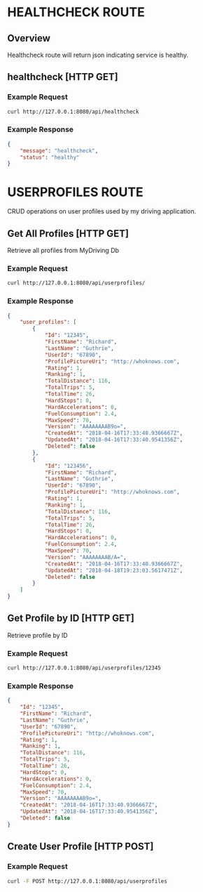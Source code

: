 # HEALTHCHECK ROUTE

## Overview

Healthcheck route will return json indicating service is healthy.

## healthcheck [HTTP GET]

### Example Request

```html
curl http://127.0.0.1:8080/api/healthcheck
```

### Example Response

```json
{
    "message": "healthcheck",
    "status": "healthy"
}
```

# USERPROFILES ROUTE

CRUD operations on user profiles used by my driving application.

## Get All Profiles [HTTP GET]
Retrieve all profiles from MyDriving Db

### Example Request

```html
curl http://127.0.0.1:8080/api/userprofiles/
```

### Example Response

```json
{
    "user_profiles": [
        {
            "Id": "12345",
            "FirstName": "Richard",
            "LastName": "Guthrie",
            "UserId": "67890",
            "ProfilePictureUri": "http://whoknows.com",
            "Rating": 1,
            "Ranking": 1,
            "TotalDistance": 116,
            "TotalTrips": 5,
            "TotalTime": 26,
            "HardStops": 0,
            "HardAccelerations": 0,
            "FuelConsumption": 2.4,
            "MaxSpeed": 70,
            "Version": "AAAAAAAAB9o=",
            "CreatedAt": "2018-04-16T17:33:40.9366667Z",
            "UpdatedAt": "2018-04-16T17:33:40.9541356Z",
            "Deleted": false
        },
        {
            "Id": "123456",
            "FirstName": "Richard",
            "LastName": "Guthrie",
            "UserId": "67890",
            "ProfilePictureUri": "http://whoknows.com",
            "Rating": 1,
            "Ranking": 1,
            "TotalDistance": 116,
            "TotalTrips": 5,
            "TotalTime": 26,
            "HardStops": 0,
            "HardAccelerations": 0,
            "FuelConsumption": 2.4,
            "MaxSpeed": 70,
            "Version": "AAAAAAAAB/A=",
            "CreatedAt": "2018-04-16T17:33:40.9366667Z",
            "UpdatedAt": "2018-04-18T19:23:03.5617471Z",
            "Deleted": false
        }
    ]
}
```

## Get Profile by ID [HTTP GET]

Retrieve profile by ID

### Example Request

```html
curl http://127.0.0.1:8080/api/userprofiles/12345
```

### Example Response

```json
{
    "Id": "12345",
    "FirstName": "Richard",
    "LastName": "Guthrie",
    "UserId": "67890",
    "ProfilePictureUri": "http://whoknows.com",
    "Rating": 1,
    "Ranking": 1,
    "TotalDistance": 116,
    "TotalTrips": 5,
    "TotalTime": 26,
    "HardStops": 0,
    "HardAccelerations": 0,
    "FuelConsumption": 2.4,
    "MaxSpeed": 70,
    "Version": "AAAAAAAAB9o=",
    "CreatedAt": "2018-04-16T17:33:40.9366667Z",
    "UpdatedAt": "2018-04-16T17:33:40.9541356Z",
    "Deleted": false
}
```

## Create User Profile [HTTP POST]

### Example Request

```bash
curl -F POST http://127.0.0.1:8080/api/userprofiles
```